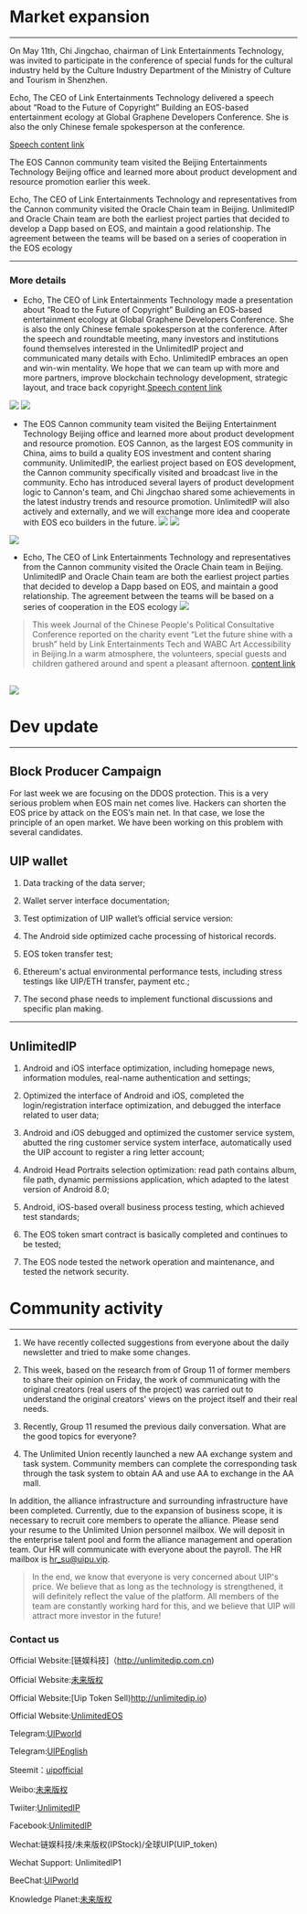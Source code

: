 # Market expansion
---

On May 11th, Chi Jingchao, chairman of Link Entertainments Technology, was invited to participate in the conference of special funds for the cultural industry held by the Culture Industry Department of the Ministry of Culture and Tourism in Shenzhen.



Echo, The CEO of Link Entertainments Technology delivered a speech about “Road to the Future of Copyright” Building an EOS-based entertainment ecology at Global Graphene Developers Conference. She is also the only Chinese female spokesperson at the conference.

[Speech content link](https://mp.weixin.qq.com/s/Lo069MFwiOQ4RGTIXQWcLw)

The EOS Cannon community team visited the Beijing Entertainments Technology Beijing office and learned more about product development and resource promotion earlier this week.

Echo, The CEO of Link Entertainments Technology and representatives from the Cannon community visited the Oracle Chain team in Beijing. UnlimitedIP and Oracle Chain team are both the earliest project parties that decided to develop a Dapp based on EOS, and maintain a good relationship. The agreement between the teams will be based on a series of cooperation in the EOS ecology

***
### More details

- Echo, The CEO of Link Entertainments Technology made a presentation about “Road to the Future of Copyright” Building an EOS-based entertainment ecology at Global Graphene Developers Conference. She is also the only Chinese female spokesperson at the conference. After the speech and roundtable meeting, many investors and institutions found themselves interested in the UnlimitedIP project and communicated many details with Echo. UnlimitedIP embraces an open and win-win mentality. We hope that we can team up with more and more partners, improve blockchain technology development, strategic layout, and trace back copyright.[Speech content link](https://mp.weixin.qq.com/s/Lo069MFwiOQ4RGTIXQWcLw)

![](https://steemitimages.com/DQmSFvvuKt4NGezF7yKGzmfvxzqaSqbpNw5YyCWvTcrgHsM/image.png)
![](https://steemitimages.com/DQmPgi2g2urtvj7R1qJ5rx8bsRtkk3nxTmAQXxWf8xKRvsB/image.png)
- The EOS Cannon community team visited the Beijing Entertainment Technology Beijing office and learned more about product development and resource promotion. EOS Cannon, as the largest EOS community in China, aims to build a quality EOS investment and content sharing community. UnlimitedIP, the earliest project based on EOS development, the Cannon community specifically visited and broadcast live in the community. Echo has introduced several layers of product development logic to Cannon's team, and Chi Jingchao shared some achievements in the latest industry trends and resource promotion. UnlimitedIP will also actively and externally, and we will exchange more idea and cooperate with EOS eco builders in the future.
![](https://steemitimages.com/DQmTUwgbXLGLscv8ucfQwTp8nTRehS4zztRRVJKSyPEo4k4/image.png)
![](https://steemitimages.com/DQma4QWh9tb4uF3LKSuCrpY4W3vsnpVTuskaNq9y42HYBJA/image.png)

 ![](https://steemitimages.com/DQmdgshEQmm4TUetHxdif4RdxKn9RaZBbbY9QiPop7DXw4J/image.png)
 
 
 

- Echo, The CEO of Link Entertainments Technology and representatives from the Cannon community visited the Oracle Chain team in Beijing. UnlimitedIP and Oracle Chain team are both the earliest project parties that decided to develop a Dapp based on EOS, and maintain a good relationship. The agreement between the teams will be based on a series of cooperation in the EOS ecology
![](https://steemitimages.com/DQmTQbeLzcDsifsPLyWJw1QumL8rsPDxyzGu6MQwks6wUeD/image.png)
 

>This week Journal of the Chinese People's Political Consultative Conference reported on the charity event “Let the future shine with a brush” held by Link Entertainments Tech and WABC Art Accessibility in Beijing.In a warm atmosphere, the volunteers, special guests and children gathered around and spent a pleasant afternoon.
[content link](http://epaper.rmzxb.com.cn/index.aspx?date=2018-05-08&verOrder=11&banzi=10&paperType=rmzxb)

 ![](https://steemitimages.com/DQmdUZWjZVcsmtSjNioQ2J4kU85nHtrnDkzbwHr4iC2qR4U/image.png)
---

# Dev update

---


## Block Producer Campaign

For last week we are focusing on the DDOS protection. This is a very serious problem when EOS main net comes live. Hackers can shorten the EOS price by attack on the EOS’s main net. In that case, we lose the principle of an open market. We have been working on this problem with several candidates.

## UIP wallet

1. Data tracking of the data server;

2. Wallet server interface documentation;

3. Test optimization of UIP wallet’s official service version:

4. The Android side optimized cache processing of historical records.

5. EOS token transfer test;

6. Ethereum's actual environmental performance tests, including stress testings like UIP/ETH transfer, payment etc.;

7. The second phase needs to implement functional discussions and specific plan making.

---

## UnlimitedIP

1. Android and iOS interface optimization, including homepage news, information modules, real-name authentication and settings;

2. Optimized the interface of Android and iOS, completed the login/registration interface optimization, and debugged the interface related to user data;

3. Android and iOS debugged and optimized the customer service system, abutted the ring customer service system interface, automatically used the UIP account to register a ring letter account;

4. Android Head Portraits selection optimization: read path contains album, file path, dynamic permissions application, which adapted to the latest version of Android 8.0;

5. Android, iOS-based overall business process testing, which achieved test standards;

6. The EOS token smart contract is basically completed and continues to be tested;

7. The EOS node tested the network operation and maintenance, and tested the network security.

# Community  activity

---

1. We have recently collected suggestions from everyone about the daily newsletter and tried to make some changes.

2. This week, based on the research from of Group 11 of former members to share their opinion on Friday, the work of communicating with the original creators (real users of the project) was carried out to understand the original creators' views on the project itself and their real needs.

3. Recently, Group 11 resumed the previous daily conversation. What are the good topics for everyone?

4. The Unlimited Union recently launched a new AA exchange system and task system. Community members can complete the corresponding task through the task system to obtain AA and use AA to exchange in the AA mall.

In addition, the alliance infrastructure and surrounding infrastructure have been completed. Currently, due to the expansion of business scope, it is necessary to recruit core members to operate the alliance. Please send your resume to the Unlimited Union personnel mailbox. We will deposit in the enterprise talent pool and form the alliance management and operation team. Our HR will communicate with everyone about the payroll. The HR mailbox is hr_su@uipu.vip.


>In the end, we know that everyone is very concerned about UIP's price. We believe that as long as the technology is strengthened, it will definitely reflect the value of the platform. All members of the team are constantly working hard for this, and we believe that UIP will attract more investor in the future!


 
### Contact us

Official Website:[链娱科技]（http://unlimitedip.com.cn)

Official Website:[未来版权](http://uip.store)

Official Website:[Uip Token Sell)http://unlimitedip.io)

Official Website:[UnlimitedEOS](http://unlimitedeos.com)

Telegram:[UIPworld](https://t.me/UIPworld)

Telegram:[UIPEnglish](https://t.me/UIPEnglish)

Steemit：[uipofficial](https://steemit.com/@uipofficial)

Weibo:[未来版权](https://weibo.com/u/6302210817)

Twiiter:[UnlimitedIP](https://twitter.com/UIP_Official)

Facebook:[UnlimitedIP](https://www.facebook.com/Unlimitedip-282278292298208/)

Wechat:链娱科技/未来版权(IPStock)/全球UIP(UIP_token)

Wechat Support: UnlimitedIP1

BeeChat:[UIPworld](https://i.beechat.io/UIPworld)

Knowledge Planet:[未来版权](https://t.xiaomiquan.com/nunUVvF)
